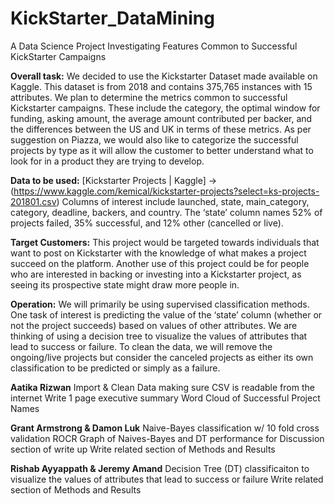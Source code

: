 # KickStarter_DataMining
A Data Science Project Investigating Features  Common to Successful KickStarter Campaigns 


**Overall task:** We decided to use the Kickstarter Dataset made available on Kaggle. This dataset is from 2018 and contains 375,765 instances with 15 attributes. We plan to determine the metrics common to successful Kickstarter campaigns. These include the category, the optimal window for funding, asking amount, the average amount contributed per backer, and the differences between the US and UK in terms of these metrics. As per suggestion on Piazza, we would also like to categorize the successful projects by type as it will allow the customer to better understand what to look for in a product they are trying to develop.
 
**Data to be used:** [Kickstarter Projects | Kaggle] -> (https://www.kaggle.com/kemical/kickstarter-projects?select=ks-projects-201801.csv)
Columns of interest include launched, state, main_category, category, deadline, backers, and country. The ‘state’ column names 52% of projects failed, 35% successful, and 12% other (cancelled or live).
 
**Target Customers:** This project would be targeted towards individuals that want to post on Kickstarter with the knowledge of what makes a project succeed on the platform. Another use of this project could be for people who are interested in backing or investing into a Kickstarter project, as seeing its prospective state might draw more people in.
 
**Operation:** We will primarily be using supervised classification methods. One task of interest is predicting the value of the ‘state’ column (whether or not the project succeeds) based on values of other attributes. We are thinking of using a decision tree to visualize the values of attributes that lead to success or failure. To clean the data, we will remove the ongoing/live projects but consider the canceled projects as either its own classification to be predicted or simply as a failure.

**Aatika Rizwan**
Import & Clean Data making sure CSV is readable from the internet
Write 1 page executive summary 
Word Cloud of Successful Project Names

**Grant Armstrong & Damon Luk**
Naive-Bayes classification w/ 10 fold cross validation
ROCR Graph of Naives-Bayes and DT performance for Discussion section of write up
Write related section of Methods and Results

**Rishab Ayyappath & Jeremy Amand**
Decision Tree (DT) classificaiton to visualize the values of attributes that lead to success or failure
Write related section of Methods and Results